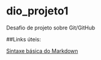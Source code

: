 # dio_projeto1
Desafio de projeto sobre Git/GitHub

##Links úteis:

[Sintaxe básica do Markdown](https://www.markdownguide.org/basic-syntax/)
